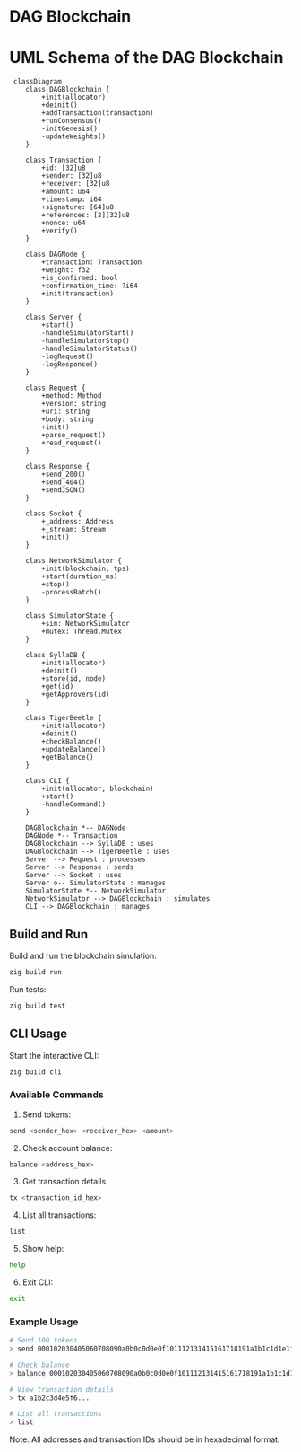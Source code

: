 # DAG Blockchain

# UML Schema of the DAG Blockchain
```mermaid
 classDiagram
    class DAGBlockchain {
        +init(allocator)
        +deinit()
        +addTransaction(transaction)
        +runConsensus()
        -initGenesis()
        -updateWeights()
    }

    class Transaction {
        +id: [32]u8
        +sender: [32]u8
        +receiver: [32]u8
        +amount: u64
        +timestamp: i64
        +signature: [64]u8
        +references: [2][32]u8
        +nonce: u64
        +verify()
    }

    class DAGNode {
        +transaction: Transaction
        +weight: f32
        +is_confirmed: bool
        +confirmation_time: ?i64
        +init(transaction)
    }

    class Server {
        +start()
        -handleSimulatorStart()
        -handleSimulatorStop()
        -handleSimulatorStatus()
        -logRequest()
        -logResponse()
    }

    class Request {
        +method: Method
        +version: string
        +uri: string
        +body: string
        +init()
        +parse_request()
        +read_request()
    }

    class Response {
        +send_200()
        +send_404()
        +sendJSON()
    }

    class Socket {
        +_address: Address
        +_stream: Stream
        +init()
    }

    class NetworkSimulator {
        +init(blockchain, tps)
        +start(duration_ms)
        +stop()
        -processBatch()
    }

    class SimulatorState {
        +sim: NetworkSimulator
        +mutex: Thread.Mutex
    }

    class SyllaDB {
        +init(allocator)
        +deinit()
        +store(id, node)
        +get(id)
        +getApprovers(id)
    }

    class TigerBeetle {
        +init(allocator)
        +deinit()
        +checkBalance()
        +updateBalance()
        +getBalance()
    }

    class CLI {
        +init(allocator, blockchain)
        +start()
        -handleCommand()
    }

    DAGBlockchain *-- DAGNode
    DAGNode *-- Transaction
    DAGBlockchain --> SyllaDB : uses
    DAGBlockchain --> TigerBeetle : uses
    Server --> Request : processes
    Server --> Response : sends
    Server --> Socket : uses
    Server o-- SimulatorState : manages
    SimulatorState *-- NetworkSimulator
    NetworkSimulator --> DAGBlockchain : simulates
    CLI --> DAGBlockchain : manages
```

## Build and Run

Build and run the blockchain simulation:
```bash
zig build run
```

Run tests:
```bash
zig build test
```

## CLI Usage

Start the interactive CLI:
```bash
zig build cli
```

### Available Commands

1. Send tokens:
```bash
send <sender_hex> <receiver_hex> <amount>
```

2. Check account balance:
```bash
balance <address_hex>
```

3. Get transaction details:
```bash
tx <transaction_id_hex>
```

4. List all transactions:
```bash
list
```

5. Show help:
```bash
help
```

6. Exit CLI:
```bash
exit
```

### Example Usage

```bash
# Send 100 tokens
> send 000102030405060708090a0b0c0d0e0f101112131415161718191a1b1c1d1e1f 202122232425262728292a2b2c2d2e2f303132333435363738393a3b3c3d3e3f 100

# Check balance
> balance 000102030405060708090a0b0c0d0e0f101112131415161718191a1b1c1d1e1f

# View transaction details
> tx a1b2c3d4e5f6...

# List all transactions
> list
```

Note: All addresses and transaction IDs should be in hexadecimal format.